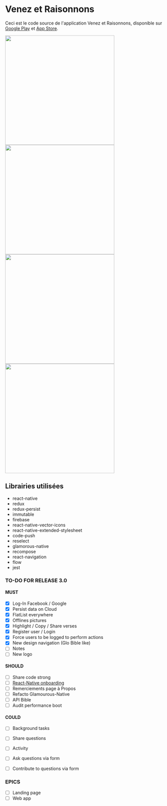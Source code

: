 # Venez et Raisonnons

Ceci est le code source de l'application Venez et Raisonnons, disponible sur [Google Play](https://play.google.com/store/apps/details?id=com.pleadapp) et [App Store](https://itunes.apple.com/fr/app/venez-et-raisonnons/id1206099949?mt=8).

<img src="https://lh3.googleusercontent.com/wtMIV2jY7KBs-yGCea1h5K6Y_tvX9nzKvKLSCL3Eb3CTix17GJl137yyu0mbGD3xgWs=h900-rw" height="350"> <img src="https://lh3.googleusercontent.com/Wqeo8d3Or3ZGc3Zgq6gek2-3ulxvK41TJ0rrOYheV86DpR6ycVw_h4lWXSOdjvW5m3k=h900-rw" height="350"> <img src="https://lh3.googleusercontent.com/W9MV5Hm6HwznayTXwAoKdDq7ap5eBpkL4rMSzv_kFLCt56BQqsADKk-QfHnsBZo7wcQ=h900-rw" height="350"> <img src="https://lh3.googleusercontent.com/Td0hYi7EZetYBujzrjgdmhulEth1s_tOaDY21oMHjNCNdCbuVc7bFtWGJcCVN-jFSIzA=h900-rw" height="350">

## Librairies utilisées
- react-native
- redux
- redux-persist
- immutable
- firebase
- react-native-vector-icons
- react-native-extended-stylesheet
- code-push
- reselect
- glamorous-native
- recompose
- react-navigation
- flow
- jest

### TO-DO FOR RELEASE 3.0

#### MUST
- [x] Log-In Facebook / Google
- [x] Persist data on Cloud
- [x] FlatList everywhere
- [x] Offlines pictures
- [x] Highlight / Copy / Share verses
- [x] Register user / Login
- [X] Force users to be logged to perform actions
- [x] New design navigation (Glo Bible like)
- [ ] Notes
- [ ] New logo

#### SHOULD
- [ ] Share code strong
- [ ] [React-Native onboarding](https://codecanyon.net/item/beonboard-complete-onboarding-template-for-react-native-app/19746395)
- [ ] Remerciements page à Propos
- [ ] Refacto Glamourous-Native
- [ ] API Bible
- [ ] Audit performance boot

#### COULD 
- [ ] Background tasks
- [ ] Share questions

- [ ] Activity
- [ ] Ask questions via form
- [ ] Contribute to questions via form

### EPICS
- [ ] Landing page
- [ ] Web app